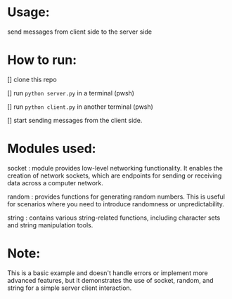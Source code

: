 # Usage:

send messages from client side to the server side

# How to run:
[] clone this repo

[] run `python server.py` in a terminal (pwsh)

[] run `python client.py` in another terminal (pwsh)

[] start sending messages from the client side.

# Modules used:

socket : module provides low-level networking functionality. It enables the creation of network sockets, which are endpoints for sending or receiving data across a computer network.

random : provides functions for generating random numbers. This is useful for scenarios where you need to introduce randomness or unpredictability.

string : contains various string-related functions, including character sets and string manipulation tools.

# Note:

This is a basic example and doesn't handle errors or implement more advanced features, but it demonstrates the use of socket, random, and string for a simple server client interaction.
